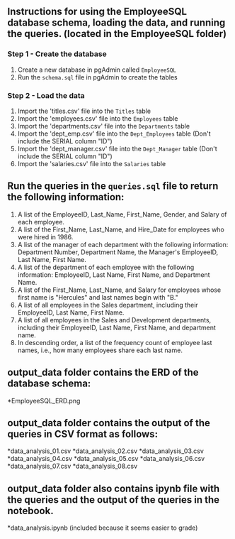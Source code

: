 ## Instructions for using the EmployeeSQL database schema, loading the data, and running the queries. (located in the EmployeeSQL folder)

### Step 1 - Create the database 

1. Create a new database in pgAdmin called `EmployeeSQL`
2. Run the `schema.sql` file in pgAdmin to create the tables

### Step 2 - Load the data

1. Import the 'titles.csv' file into the `Titles` table
2. Import the 'employees.csv' file into the `Employees` table
3. Import the 'departments.csv' file into the `Departments` table
4. Import the 'dept_emp.csv' file into the `Dept_Employees` table (Don't include the SERIAL column "ID")
5. Import the 'dept_manager.csv' file into the `Dept_Manager` table (Don't include the SERIAL column "ID")
6. Import the 'salaries.csv' file into the `Salaries` table 

## Run the queries in the `queries.sql` file to return the following information:

1. A list of the EmployeeID, Last_Name, First_Name, Gender, and Salary of each employee.
2. A list of the First_Name, Last_Name, and Hire_Date for employees who were hired in 1986.
3. A list of the manager of each department with the following information: Department Number, Department Name, the Manager's EmployeeID, Last Name, First Name.
4. A list of the department of each employee with the following information: EmployeeID, Last Name, First Name, and Department Name.
5. A list of the First_Name, Last_Name, and Salary for employees whose first name is "Hercules" and last names begin with "B."
6. A list of all employees in the Sales department, including their EmployeeID, Last Name, First Name.
7. A list of all employees in the Sales and Development departments, including their EmployeeID, Last Name, First Name, and department name.
8. In descending order, a list of the frequency count of employee last names, i.e., how many employees share each last name.

## output_data folder contains the ERD of the database schema:

*EmployeeSQL_ERD.png

## output_data folder contains the output of the queries in CSV format as follows:

*data_analysis_01.csv
*data_analysis_02.csv
*data_analysis_03.csv
*data_analysis_04.csv
*data_analysis_05.csv
*data_analysis_06.csv
*data_analysis_07.csv
*data_analysis_08.csv

## output_data folder also contains ipynb file with the queries and the output of the queries in the notebook.

*data_analysis.ipynb  (included because it seems easier to grade)